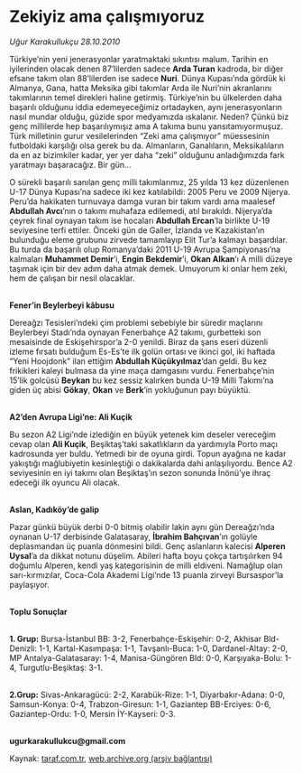 # Zekiyiz ama çalışmıyoruz

*Uğur Karakullukçu 28.10.2010*

<div class="yazi"><p>Türkiye’nin yeni jenerasyonlar yaratmaktaki sıkıntısı malum. Tarihin en iyilerinden olacak denen 87’lilerden sadece <b>Arda Turan</b> kadroda, bir diğer efsane takım olan 88’lilerden ise sadece <b>Nuri</b>. Dünya Kupası’nda gördük ki Almanya, Gana, hatta Meksika gibi takımlar Arda ile Nuri’nin akranlarını takımlarının temel direkleri haline getirmiş. Türkiye’nin bu ülkelerden daha başarılı olduğunu iddia edemeyeceğimiz ortadayken, aynı jenerasyonların nasıl mundar olduğu, güzide spor medyamızda ıskalanır. Neden? Çünkü biz genç millilerde hep başarılıymışız ama A takıma bunu yansıtamıyormuşuz. Türk milletinin gurur vesilelerinden “Zeki ama çalışmıyor” müessesinin futboldaki karşılığı olsa gerek bu da. Almanların, Ganalıların, Meksikalıların da en az bizimkiler kadar, yer yer daha “zeki” olduğunu anladığımızda fark yaratmayı başaracağız. Bir gün...</p>
<p>O sürekli başarılı sanılan genç milli takımlarımız, 25 yılda 13 kez düzenlenen U-17 Dünya Kupası’na sadece iki kez katılabildi: 2005 Peru ve 2009 Nijerya. Peru’da hakikaten turnuvaya damga vuran bir takım vardı ama maalesef <b>Abdullah Avcı</b>’nın o takımı muhafaza edilemedi, atıl bırakıldı. Nijerya’da çeyrek final oynayan takım ise hocaları <b>Abdullah Ercan</b>’la birlikte U-19 seviyesine terfi ettiler. Önceki gün de Galler, İzlanda ve Kazakistan’ın bulunduğu eleme grubunu zirvede tamamlayıp Elit Tur’a kalmayı başardılar. Bu turda da başarılı olup Romanya’daki 2011 U-19 Avrupa Şampiyonası’na kalmaları <b>Muhammet Demir</b>’i, <b>Engin Bekdemir</b>’i, <b>Okan Alkan</b>’ı A milli düzeye taşımak için bir dev adım daha atmak demek. Umuyorum ki onlar hem zeki, hem de çalışan bir nesil olacaklar.</p>
<p><b><br/>Fener’in Beylerbeyi kâbusu</b></p>
<p>Dereağzı Tesisleri’ndeki çim problemi sebebiyle bir süredir maçlarını Beylerbeyi Stadı’nda oynayan Fenerbahçe A2 takımı, gurbetteki son mesaisinde de Eskişehirspor’a 2-0 yenildi. Biraz da şans eseri düzenli izleme fırsatı bulduğum Es-Es’te ilk golün ortası ve ikinci gol, iki haftada “Yeni Hoojdonk” ilan ettiğim <b>Abdullah Küçükyılmaz</b>’dan geldi. Bu kez frikikleri kaleyi bulmasa da yine maça damgasını vurdu. Fenerbahçe’nin 15’lik golcüsü <b>Beykan</b> bu kez sessiz kalırken bunda U-19 Milli Takımı’na giden üç abisi <b>Gökay</b>, <b>Okan</b> ve <b>Berk</b>’in yokluğunun payı büyüktü.</p>
<p><b><br/>A2’den Avrupa Ligi’ne: Ali Kuçik</b></p>
<p>Bu sezon A2 Ligi’nde izlediğin en büyük yetenek kim deseler vereceğim cevap olan <b>Ali Kuçik</b>, Beşiktaş’taki sakatlıkların da yardımıyla Porto maçı kadrosunda yer buldu. Yetmedi bir de oyuna girdi. Topun ayağına ne kadar yakıştığı mağlubiyetin kesinleştiği o dakikalarda dahi anlaşılıyordu. Bence A2 seviyesinin en iyi takımı olan Beşiktaş’ın sezon sonunda İnönü’ye ihraç edeceği ilk oyuncu Ali olacak.</p>
<p><b><br/>Aslan, Kadıköy’de galip</b></p>
<p>Pazar günkü büyük derbi 0-0 bitmiş olabilir lakin aynı gün Dereağzı’nda oynanan U-17 derbisinde Galatasaray, <b>İbrahim Bahçıvan</b>’ın golüyle deplasmandan üç puanla dönmesini bildi. Genç aslanların kalecisi <b>Alperen Uysal</b>’a da dikkat notunu düşelim. Abileri hafta boyu çokça tartışılırken 94 doğumlu Alperen, kendi yaş kategorisinin de milli eldiveni. Namağlup olan sarı-kırmızılar, Coca-Cola Akademi Ligi’nde 13 puanla zirveyi Bursaspor’la paylaşıyor.</p>
<p><b><br/>Toplu Sonuçlar</b></p>
<p><b><br/>1. Grup:</b> Bursa-İstanbul BB: 3-2, Fenerbahçe-Eskişehir: 0-2, Akhisar Bld-Denizli: 1-1, Kartal-Kasımpaşa: 1-1, Tavşanlı-Buca: 1-0, Dardanel-Altay: 2-0, MP Antalya-Galatasaray: 1-4, Manisa-Güngören Bld: 0-0, Karşıyaka-Bolu: 1-4, Turgutlu-Beşiktaş: 3-1.</p>
<p><b><br/>2.Grup:</b> Sivas-Ankaragücü: 2-2, Karabük-Rize: 1-1, Diyarbakır-Adana: 0-0, Samsun-Konya: 0-4, Trabzon-Giresun: 1-1, Gaziantep BB-Erciyes: 0-6, Gaziantep-Ordu: 1-0, Mersin İY-Kayseri: 0-3.</p>
<p><b><br/>ugurkarakullukcu@gmail.com</b></p></div>

Kaynak: [taraf.com.tr](http://www.taraf.com.tr:80/ugur-karakullukcu/makale-zekiyiz-ama-calismiyoruz.htm), [web.archive.org (arşiv bağlantısı)](http://web.archive.org/web/20101029172511/http://www.taraf.com.tr:80/ugur-karakullukcu/makale-zekiyiz-ama-calismiyoruz.htm)
